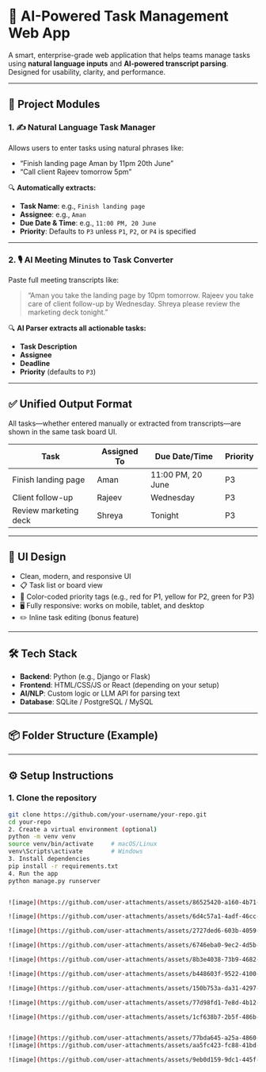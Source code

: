# 🧠 AI-Powered Task Management Web App

A smart, enterprise-grade web application that helps teams manage tasks using **natural language inputs** and **AI-powered transcript parsing**. Designed for usability, clarity, and performance.

---

## 🚀 Project Modules

### 1. ✍️ Natural Language Task Manager

Allows users to enter tasks using natural phrases like:
- “Finish landing page Aman by 11pm 20th June”
- “Call client Rajeev tomorrow 5pm”

🔍 **Automatically extracts:**
- **Task Name**: e.g., `Finish landing page`
- **Assignee**: e.g., `Aman`
- **Due Date & Time**: e.g., `11:00 PM, 20 June`
- **Priority**: Defaults to `P3` unless `P1`, `P2`, or `P4` is specified

---

### 2. 🎙️ AI Meeting Minutes to Task Converter

Paste full meeting transcripts like:
> “Aman you take the landing page by 10pm tomorrow. Rajeev you take care of client follow-up by Wednesday. Shreya please review the marketing deck tonight.”

🔍 **AI Parser extracts all actionable tasks:**
- **Task Description**
- **Assignee**
- **Deadline**
- **Priority** (defaults to `P3`)

---

## ✅ Unified Output Format

All tasks—whether entered manually or extracted from transcripts—are shown in the same task board UI.

| Task                    | Assigned To | Due Date/Time      | Priority |
|-------------------------|-------------|--------------------|----------|
| Finish landing page     | Aman        | 11:00 PM, 20 June  | P3       |
| Client follow-up        | Rajeev      | Wednesday          | P3       |
| Review marketing deck   | Shreya      | Tonight            | P3       |

---

## 🎨 UI Design

- Clean, modern, and responsive UI
- 📋 Task list or board view
- 🎨 Color-coded priority tags (e.g., red for P1, yellow for P2, green for P3)
- 🖥️ Fully responsive: works on mobile, tablet, and desktop
- ✏️ Inline task editing (bonus feature)

---

## 🛠️ Tech Stack

- **Backend**: Python (e.g., Django or Flask)
- **Frontend**: HTML/CSS/JS or React (depending on your setup)
- **AI/NLP**: Custom logic or LLM API for parsing text
- **Database**: SQLite / PostgreSQL / MySQL

---

## 📦 Folder Structure (Example)


---

## ⚙️ Setup Instructions

### 1. Clone the repository

```bash
git clone https://github.com/your-username/your-repo.git
cd your-repo
2. Create a virtual environment (optional)
python -m venv venv
source venv/bin/activate     # macOS/Linux
venv\Scripts\activate        # Windows
3. Install dependencies
pip install -r requirements.txt
4. Run the app
python manage.py runserver


![image](https://github.com/user-attachments/assets/86525420-a160-4b71-96e0-7feaeca7dbe3)

![image](https://github.com/user-attachments/assets/6d4c57a1-4adf-46cc-ad12-04cd6c77525f)

![image](https://github.com/user-attachments/assets/2727ded6-603b-4059-b178-2ea12e96241c)

![image](https://github.com/user-attachments/assets/6746eba0-9ec2-4d5b-9924-d3ea5fe2a9d1)

![image](https://github.com/user-attachments/assets/8b3e4038-73b9-4682-9ff3-0323cae94947)

![image](https://github.com/user-attachments/assets/b448603f-9522-4100-9442-2e798fa73866)

![image](https://github.com/user-attachments/assets/150b753a-da31-4297-b3e7-894209233dae)

![image](https://github.com/user-attachments/assets/77d98fd1-7e8d-4b12-bdb8-0f1aad855c6c)

![image](https://github.com/user-attachments/assets/1cf638b7-2b5f-486b-bd32-df4408b985c0)


![image](https://github.com/user-attachments/assets/77bda645-a25a-4860-989e-6c01101bf302)
![image](https://github.com/user-attachments/assets/aa5fc423-fc88-41bd-95f2-d4433650f31f)

![image](https://github.com/user-attachments/assets/9eb0d159-9dc1-445f-95f9-1d7dcda1fac3)








